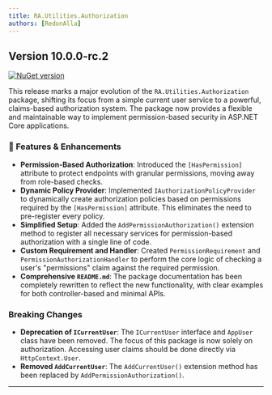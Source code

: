 ```yaml
---
title: RA.Utilities.Authorization
authors: [RedonAlla]
---
```



## Version 10.0.0-rc.2

[![NuGet version](https://img.shields.io/badge/NuGet-10.0.0--rc.2-orange?logo=nuget)](https://www.nuget.org/packages/RA.Utilities.Authorization/10.0.0-rc.2)

This release marks a major evolution of the `RA.Utilities.Authorization` package, shifting its focus from a simple current user service to a powerful, claims-based authorization system. The package now provides a flexible and maintainable way to implement permission-based security in ASP.NET Core applications.

### 🚀 Features & Enhancements

*   **Permission-Based Authorization**: Introduced the `[HasPermission]` attribute to protect endpoints with granular permissions, moving away from role-based checks.
*   **Dynamic Policy Provider**: Implemented `IAuthorizationPolicyProvider` to dynamically create authorization policies based on permissions required by the `[HasPermission]` attribute. This eliminates the need to pre-register every policy.
*   **Simplified Setup**: Added the `AddPermissionAuthorization()` extension method to register all necessary services for permission-based authorization with a single line of code.
*   **Custom Requirement and Handler**: Created `PermissionRequirement` and `PermissionAuthorizationHandler` to perform the core logic of checking a user's "permissions" claim against the required permission.
*   **Comprehensive `README.md`**: The package documentation has been completely rewritten to reflect the new functionality, with clear examples for both controller-based and minimal APIs.

###  Breaking Changes

*   **Deprecation of `ICurrentUser`**: The `ICurrentUser` interface and `AppUser` class have been removed. The focus of this package is now solely on authorization. Accessing user claims should be done directly via `HttpContext.User`.
*   **Removed `AddCurrentUser`**: The `AddCurrentUser()` extension method has been replaced by `AddPermissionAuthorization()`.

---
